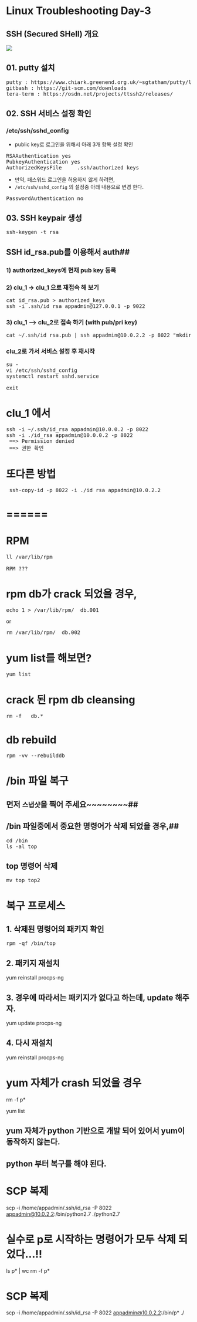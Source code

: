 # Linux Troubleshooting Day-3 #

## SSH (Secured SHell) 개요 ##

![](https://swalloow.github.io/assets/images/ssh-key-auth-flow.png)

## 01. putty 설치 ##

<pre>
putty : https://www.chiark.greenend.org.uk/~sgtatham/putty/latest.html
gitbash : https://git-scm.com/downloads
tera-term : https://osdn.net/projects/ttssh2/releases/
</pre>


## 02. SSH 서비스 설정 확인 ##

### /etc/ssh/sshd_config ###

- public key로 로그인을 위해서 아래 3개 항목 설정 확인 
<pre>
RSAAuthentication yes
PubkeyAuthentication yes
AuthorizedKeysFile     .ssh/authorized_keys
</pre>

- 만약, 패스워드 로그인을 허용하지 않게 하려면,
- `/etc/ssh/sshd_config` 의 설정중 아래 내용으로 변경 한다.
<pre>
PasswordAuthentication no
</pre>

## 03. SSH keypair 생성 ##

<pre>
ssh-keygen -t rsa
</pre>

## SSH id_rsa.pub를 이용해서 auth##
### 1) authorized_keys에 현재 pub key 등록
### 2) clu_1 -> clu_1 으로 재접속 해 보기 ###
<pre>
cat id_rsa.pub > authorized_keys
ssh -i .ssh/id_rsa appadmin@127.0.0.1 -p 9022
</pre>

### 3) clu_1 --> clu_2로 접속 하기 (with pub/pri key) ###

<pre>
cat ~/.ssh/id_rsa.pub | ssh appadmin@10.0.2.2 -p 8022 "mkdir -p ~/.ssh && cat >> ~/.ssh/authorized_keys"
</pre>

### clu_2로 가서 서비스 설정 후 재시작 ###
<pre>
su - 
vi /etc/ssh/sshd_config
systemctl restart sshd.service

exit 
</pre>

# clu_1 에서 #
<pre>
ssh -i ~/.ssh/id_rsa appadmin@10.0.0.2 -p 8022 
ssh -i ./id_rsa appadmin@10.0.0.2 -p 8022 
 ==> Permission denied
 ==> 권한 확인
</pre>

# 또다른 방법 #
<pre>
 ssh-copy-id -p 8022 -i ./id_rsa appadmin@10.0.2.2
</pre>





# ====== #

# RPM #
<pre>
ll /var/lib/rpm

RPM ???
</pre>

# rpm db가 crack 되었을 경우,
<pre>
echo 1 > /var/lib/rpm/__db.001
</pre>
  or 
<pre>
rm /var/lib/rpm/__db.002
</pre>


# yum list를 해보면?
<pre>
yum list
</pre>

# crack 된 rpm db cleansing
<pre>
rm -f __db.*
</pre>

# db rebuild
<pre>
rpm -vv --rebuilddb
</pre>



# /bin 파일 복구


## 먼저 `스냅샷`을 찍어 주세요~~~~~~~~##


## /bin 파일중에서 중요한 명령어가 삭제 되었을 경우,##
<pre>
cd /bin
ls -al top
</pre>


## top 명령어 삭제 ##
<pre>
mv top top2
</pre>


# 복구 프로세스 
## 1. 삭제된 명령어의 패키지 확인 ##
<pre>
rpm -qf /bin/top
</pre>

## 2. 패키지 재설치 ##
yum reinstall procps-ng

## 3. 경우에 따라서는 패키지가 없다고 하는데, update 해주자. ##
yum update procps-ng

## 4. 다시 재설치 ##
yum reinstall procps-ng



# yum 자체가 crash 되었을 경우 #
rm -f p*

yum list

## yum 자체가 python 기반으로 개발 되어 있어서 yum이 동작하지 않는다. ##
## python 부터 복구를 해야 된다.  ##

# SCP 복제 #
scp -i /home/appadmin/.ssh/id_rsa  -P 8022 appadmin@10.0.2.2:/bin/python2.7 ./python2.7



# 실수로 p로 시작하는 명령어가 모두 삭제 되었다...!! #
ls p* | wc
rm -f p*

# SCP 복제 #
scp -i /home/appadmin/.ssh/id_rsa  -P 8022 appadmin@10.0.2.2:/bin/p* ./



